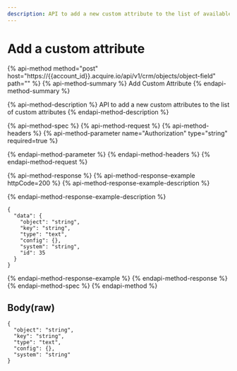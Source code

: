 ```yaml
---
description: API to add a new custom attribute to the list of available custom attributes
---
```


# Add a custom attribute

{% api-method method="post" host="https://{{account\_id}}.acquire.io/api/v1/crm/objects/object-field" path="" %}
{% api-method-summary %}
Add Custom Attribute
{% endapi-method-summary %}

{% api-method-description %}
API to add a new custom attributes to the list of custom attributes
{% endapi-method-description %}

{% api-method-spec %}
{% api-method-request %}
{% api-method-headers %}
{% api-method-parameter name="Authorization" type="string" required=true %}

{% endapi-method-parameter %}
{% endapi-method-headers %}
{% endapi-method-request %}

{% api-method-response %}
{% api-method-response-example httpCode=200 %}
{% api-method-response-example-description %}

{% endapi-method-response-example-description %}

```
{
  "data": {
    "object": "string",
    "key": "string",
    "type": "text",
    "config": {},
    "system": "string",
    "id": 35
  }
}
```
{% endapi-method-response-example %}
{% endapi-method-response %}
{% endapi-method-spec %}
{% endapi-method %}

## Body\(raw\)

```text
{
  "object": "string",
  "key": "string",
  "type": "text",
  "config": {},
  "system": "string"
}
```

